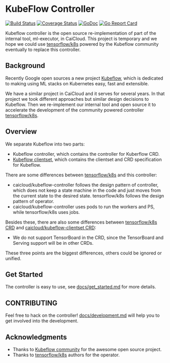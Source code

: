 [tensorflow/k8s]: https://github.com/tensorflow/k8s
[caicloud/kubeflow-clientset]: https://github.com/caicloud/kubeflow-clientset

# KubeFlow Controller

[![Build Status](https://travis-ci.org/caicloud/kubeflow-controller.svg?branch=master)](https://travis-ci.org/caicloud/kubeflow-controller)
[![Coverage Status](https://coveralls.io/repos/github/caicloud/kubeflow-controller/badge.svg?branch=master)](https://coveralls.io/github/caicloud/kubeflow-controller?branch=master)
[![GoDoc](https://img.shields.io/badge/godoc-reference-blue.svg)](https://godoc.org/github.com/caicloud/kubeflow-controller)
[![Go Report Card](https://goreportcard.com/badge/github.com/caicloud/kubeflow-controller)](https://goreportcard.com/report/github.com/caicloud/kubeflow-controller)

Kubeflow controller is the open source re-implementation of part of the internal tool, ml-executor, in CaiCloud. This project is temporary and we hope we could use [tensorflow/k8s][] powered by the Kubeflow community eventually to replace this controller.

## Background

Recently Google open sources a new project [Kubeflow](https://github.com/google/kubeflow), which is dedicated to making using ML stacks on Kubernetes easy, fast and extensible.

We have a similar project in CaiCloud and it serves for several years. In that project we took different approaches but similar design decisions to Kubeflow. Then we re-implement our internal tool and open source it to accelerate the development of the community powered controller [tensorflow/k8s][].

## Overview

We separate Kubeflow into two parts:

* Kubeflow controller, which contains the controller for Kuberflow CRD.
* [Kubeflow clientset][caicloud/kubeflow-clientset], which contains the clientset and CRD specification for Kubeflow.

There are some differences between [tensorflow/k8s][] and this controller:

* caicloud/kubeflow-controller follows the design pattern of controller, which does not keep a state machine in the code and just moves from the current state to the desired state. tensorflow/k8s follows the design pattern of operator.
* caicloud/kubeflow-controller uses pods to run the workers and PS, while tensorflow/k8s uses jobs.

Besides these, there are also some differences between [tensorflow/k8s CRD][tensorflow/k8s] and [caicloud/kubeflow-clientset CRD][caicloud/kubeflow-clientset]:

* We do not support TensorBoard in the CRD, since the TensorBoard and Serving support will be in other CRDs.

These three points are the biggest differences, others could be ignored or unified.

## Get Started

The controller is easy to use, see [docs/get_started.md](docs/get_started.md) for more details.

## CONTRIBUTING

Feel free to hack on the controller! [docs/development.md](docs/development.md) will help you to get involved into the development.

## Acknowledgments

* Thanks to [Kubeflow community](https://github.com/google/kubeflow) for the awesome open source project.
* Thanks to [tensorflow/k8s][] authors for the operator.
